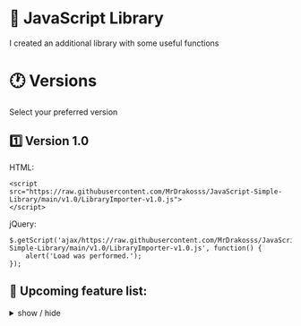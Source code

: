 # 📑 JavaScript Library

I created an additional library with some useful functions

# 🕐 Versions
Select your preferred version
## 1️⃣ Version 1.0
HTML:
```
<script
src="https://raw.githubusercontent.com/MrDrakosss/JavaScript-Simple-Library/main/v1.0/LibraryImporter-v1.0.js">
</script>
```
jQuery:
```
$.getScript('ajax/https://raw.githubusercontent.com/MrDrakosss/JavaScript-Simple-Library/main/v1.0/LibraryImporter-v1.0.js', function() {
    alert('Load was performed.');
});
```

## 📁 Upcoming feature list:

<details>
<summary>
  show / hide
</summary>

- Arrays

  - [x] random (Random item from the list)

- Math

  - [x] chance (Chance calculator)
  - [x] plcTime (Plc time convert from plc memory)

- String
  
  - [x] capitalizeFirstLetter
  - [x] formatSpaceBeforeNumbers
  - [x] containsNumbers
  - [x] formatNumber
  - [x] formatTime
  - [x] format0

</details>
